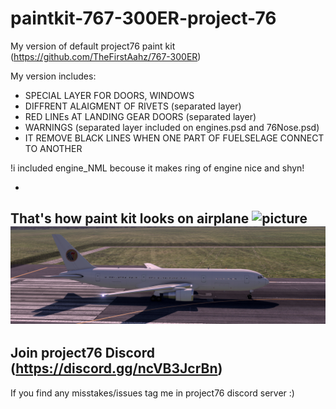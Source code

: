# paintkit-767-300ER-project-76

My version of default project76 paint kit (https://github.com/TheFirstAahz/767-300ER)


My version includes:
  *  SPECIAL LAYER FOR DOORS, WINDOWS
  *  DIFFRENT ALAIGMENT OF RIVETS (separated layer)
  *  RED LINEs AT LANDING GEAR DOORS (separated layer)
  *  WARNINGS (separated layer included on engines.psd and 76Nose.psd)
  *  IT REMOVE BLACK LINES WHEN ONE PART OF FUELSELAGE CONNECT TO ANOTHER

!i included engine_NML becouse it makes ring of engine nice and shyn!

-
That's how paint kit looks on airplane
![picture](picture.png)
![picture2](picture2.png)
-

Join project76 Discord (https://discord.gg/ncVB3JcrBn)
-
If you find any misstakes/issues tag me in project76 discord server :)
